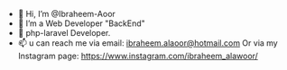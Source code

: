 - 👋 Hi, I’m @Ibraheem-Aoor
- 👀 I’m a Web Developer "BackEnd"
- 🌱 php-laravel Developer.
- 📫 u can reach me via email: ibraheem.alaoor@hotmail.com
    Or via my Instagram page: https://www.instagram.com/ibraheem_alawoor/



